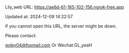 Lily_web URL: https://ae6d-61-165-102-156.ngrok-free.app

Updated at: 2024-12-09 14:22:57

If you cannot open this URL, the server might be down.

Please contact: 

goley04@foxmail.com Or Wechat:GL_yeaH